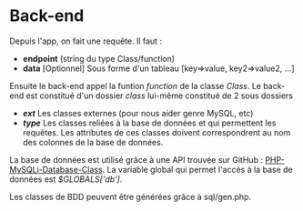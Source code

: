 # Back-end

Depuis l'app, on fait une requête. Il faut :
 - **endpoint** (string du type Class/function)
 - **data** [Optionnel] Sous forme d'un tableau [key=>value, key2=>value2, ...]

Ensuite le back-end appel la funtion *function* de la classe *Class*.
Le back-end est constitué d'un dossier *class* lui-même constitué de 2 sous dossiers
 - ***ext*** Les classes externes (pour nous aider genre MySQL, etc)
 - ***type*** Les classes reliées à la base de données et qui permettent les requêtes. Les attributes de ces classes doivent correspondrent au nom des colonnes de la base de données.

La base de données est utilisé grâce à une API trouvée sur GitHub : [PHP-MySQLi-Database-Class](https://github.com/joshcam/PHP-MySQLi-Database-Class#initialization). La variable global qui permet l'accès à la base de données est *$GLOBALS['db']*.

Les classes de BDD peuvent être générées grâce à sql/gen.php.
